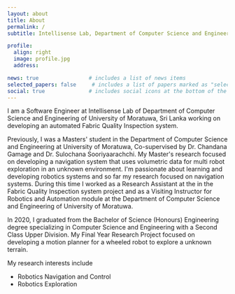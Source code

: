 ```yaml
---
layout: about
title: About
permalink: /
subtitle: Intellisense Lab, Department of Computer Science and Engineering, University of Moratuwa, Sri Lanka

profile:
  align: right
  image: profile.jpg
  address:

news: true                # includes a list of news items
selected_papers: false     # includes a list of papers marked as "selected={true}"
social: true              # includes social icons at the bottom of the page
---
```


I am a Software Engineer at Intellisense Lab of Department of Computer Science and Engineering of University of Moratuwa, Sri Lanka working on developing an automated Fabric Quality Inspection system.

Previously, I was a Masters' student in the Department of Computer Science and Engineering at University of Moratuwa, Co-supervised by Dr. Chandana Gamage and Dr. Sulochana Sooriyaarachchi. My Master's research focused on developing a navigation system that uses volumetric data for multi robot exploration in an unknown environment. I'm passionate about learning and developing robotics systems and so far my research focused on navigation systems. During this time I worked as a Research Assistant at the in the Fabric Quality Inspection system project and as a Visiting Instructor for Robotics and Automation module at the Department of Computer Science and Engineering of University of Moratuwa.

In 2020, I graduated from the Bachelor of Science (Honours) Engineering degree specializing in Computer Science and Engineering with a Second Class Upper Division. My Final Year Research Project focused on developing a motion planner for a wheeled robot to explore a unknown terrain.

My research interests include

- Robotics Navigation and Control
- Robotics Exploration